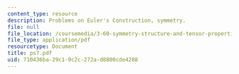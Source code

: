 ```yaml
---
content_type: resource
description: Problems on Euler's Construction, symmetry.
file: null
file_location: /coursemedia/3-60-symmetry-structure-and-tensor-properties-of-materials-fall-2005/710436ba29c19c2c272ad8800cde4288_ps7.pdf
file_type: application/pdf
resourcetype: Document
title: ps7.pdf
uid: 710436ba-29c1-9c2c-272a-d8800cde4288
---
```

